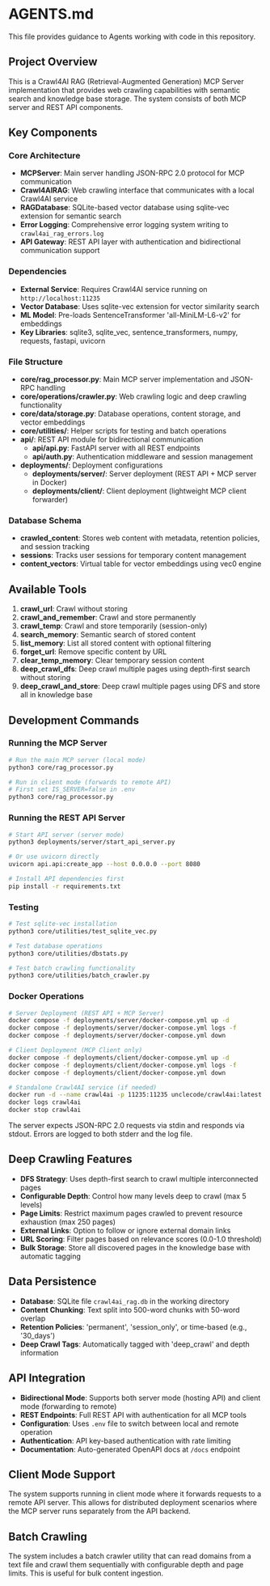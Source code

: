 # AGENTS.md

This file provides guidance to Agents working with code in this repository.

## Project Overview
This is a Crawl4AI RAG (Retrieval-Augmented Generation) MCP Server implementation that provides web crawling capabilities with semantic search and knowledge base storage. The system consists of both MCP server and REST API components.

## Key Components

### Core Architecture
- **MCPServer**: Main server handling JSON-RPC 2.0 protocol for MCP communication
- **Crawl4AIRAG**: Web crawling interface that communicates with a local Crawl4AI service
- **RAGDatabase**: SQLite-based vector database using sqlite-vec extension for semantic search
- **Error Logging**: Comprehensive error logging system writing to `crawl4ai_rag_errors.log`
- **API Gateway**: REST API layer with authentication and bidirectional communication support

### Dependencies
- **External Service**: Requires Crawl4AI service running on `http://localhost:11235`
- **Vector Database**: Uses sqlite-vec extension for vector similarity search
- **ML Model**: Pre-loads SentenceTransformer 'all-MiniLM-L6-v2' for embeddings
- **Key Libraries**: sqlite3, sqlite_vec, sentence_transformers, numpy, requests, fastapi, uvicorn

### File Structure
- **core/rag_processor.py**: Main MCP server implementation and JSON-RPC handling
- **core/operations/crawler.py**: Web crawling logic and deep crawling functionality
- **core/data/storage.py**: Database operations, content storage, and vector embeddings
- **core/utilities/**: Helper scripts for testing and batch operations
- **api/**: REST API module for bidirectional communication
  - **api/api.py**: FastAPI server with all REST endpoints
  - **api/auth.py**: Authentication middleware and session management
- **deployments/**: Deployment configurations
  - **deployments/server/**: Server deployment (REST API + MCP server in Docker)
  - **deployments/client/**: Client deployment (lightweight MCP client forwarder)

### Database Schema
- **crawled_content**: Stores web content with metadata, retention policies, and session tracking
- **sessions**: Tracks user sessions for temporary content management  
- **content_vectors**: Virtual table for vector embeddings using vec0 engine

## Available Tools
1. **crawl_url**: Crawl without storing
2. **crawl_and_remember**: Crawl and store permanently
3. **crawl_temp**: Crawl and store temporarily (session-only)
4. **search_memory**: Semantic search of stored content
5. **list_memory**: List all stored content with optional filtering
6. **forget_url**: Remove specific content by URL
7. **clear_temp_memory**: Clear temporary session content
8. **deep_crawl_dfs**: Deep crawl multiple pages using depth-first search without storing
9. **deep_crawl_and_store**: Deep crawl multiple pages using DFS and store all in knowledge base

## Development Commands

### Running the MCP Server
```bash
# Run the main MCP server (local mode)
python3 core/rag_processor.py

# Run in client mode (forwards to remote API)
# First set IS_SERVER=false in .env
python3 core/rag_processor.py
```

### Running the REST API Server
```bash
# Start API server (server mode)
python3 deployments/server/start_api_server.py

# Or use uvicorn directly
uvicorn api.api:create_app --host 0.0.0.0 --port 8080

# Install API dependencies first
pip install -r requirements.txt
```

### Testing
```bash
# Test sqlite-vec installation
python3 core/utilities/test_sqlite_vec.py

# Test database operations
python3 core/utilities/dbstats.py

# Test batch crawling functionality
python3 core/utilities/batch_crawler.py
```

### Docker Operations
```bash
# Server Deployment (REST API + MCP Server)
docker compose -f deployments/server/docker-compose.yml up -d
docker compose -f deployments/server/docker-compose.yml logs -f
docker compose -f deployments/server/docker-compose.yml down

# Client Deployment (MCP Client only)
docker compose -f deployments/client/docker-compose.yml up -d
docker compose -f deployments/client/docker-compose.yml logs -f
docker compose -f deployments/client/docker-compose.yml down

# Standalone Crawl4AI service (if needed)
docker run -d --name crawl4ai -p 11235:11235 unclecode/crawl4ai:latest
docker logs crawl4ai
docker stop crawl4ai
```

The server expects JSON-RPC 2.0 requests via stdin and responds via stdout. Errors are logged to both stderr and the log file.

## Deep Crawling Features
- **DFS Strategy**: Uses depth-first search to crawl multiple interconnected pages
- **Configurable Depth**: Control how many levels deep to crawl (max 5 levels)
- **Page Limits**: Restrict maximum pages crawled to prevent resource exhaustion (max 250 pages)
- **External Links**: Option to follow or ignore external domain links
- **URL Scoring**: Filter pages based on relevance scores (0.0-1.0 threshold)
- **Bulk Storage**: Store all discovered pages in the knowledge base with automatic tagging

## Data Persistence
- **Database**: SQLite file `crawl4ai_rag.db` in the working directory
- **Content Chunking**: Text split into 500-word chunks with 50-word overlap
- **Retention Policies**: 'permanent', 'session_only', or time-based (e.g., '30_days')
- **Deep Crawl Tags**: Automatically tagged with 'deep_crawl' and depth information

## API Integration
- **Bidirectional Mode**: Supports both server mode (hosting API) and client mode (forwarding to remote)
- **REST Endpoints**: Full REST API with authentication for all MCP tools
- **Configuration**: Uses `.env` file to switch between local and remote operation
- **Authentication**: API key-based authentication with rate limiting
- **Documentation**: Auto-generated OpenAPI docs at `/docs` endpoint

## Client Mode Support
The system supports running in client mode where it forwards requests to a remote API server. This allows for distributed deployment scenarios where the MCP server runs separately from the API backend.

## Batch Crawling
The system includes a batch crawler utility that can read domains from a text file and crawl them sequentially with configurable depth and page limits. This is useful for bulk content ingestion.
